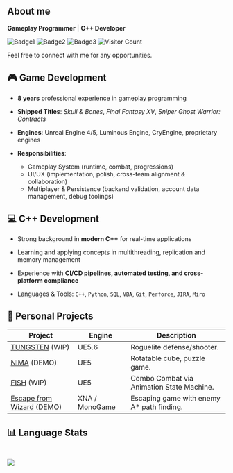 ## About me 
**Gameplay Programmer** | **C++ Developer**

![Badge1](https://img.shields.io/badge/Open_For_Work-Yes-green)
![Badge2](https://img.shields.io/badge/Remote-Ok-green)
![Badge3](https://img.shields.io/badge/Singapore-PR-blue)
![Visitor Count](https://komarev.com/ghpvc/?username=hchia93)

Feel free to connect with me for any opportunities.

## 🎮 Game Development
- **8 years** professional experience in gameplay programming

- **Shipped Titles**: *Skull & Bones*, *Final Fantasy XV*, *Sniper Ghost Warrior: Contracts*

- **Engines**: Unreal Engine 4/5, Luminous Engine, CryEngine, proprietary engines

- **Responsibilities**: 
  - Gameplay System (runtime, combat, progressions)
  - UI/UX (implementation, polish, cross-team alignment & collaboration)
  - Multiplayer & Persistence (backend validation, account data management, debug toolings)

## 💻 C++ Development

- Strong background in **modern C++** for real-time applications

- Learning and applying concepts in multithreading, replication and memory management

- Experience with **CI/CD pipelines, automated testing, and cross-platform compliance**

- Languages & Tools: `C++`, `Python`, `SQL`, `VBA`, `Git`, `Perforce`, `JIRA`, `Miro`
 
## 🚀 Personal Projects
| Project | Engine | Description |
|--|--|--|
| [TUNGSTEN](https://github.com/hchia93/ufo-survivor) (WIP) | UE5.6 | Roguelite defense/shooter. |
| [NIMA](https://drive.google.com/file/d/1aHa33I2-znXrFd1QMnyLHrO3xCOqvIcn/view?usp=drive_link) (DEMO) | UE5 | Rotatable cube, puzzle game. |
| [FISH](https://drive.google.com/file/d/17hUXWRPUCUvkPjyif2EEIAQLEkhOZqwK/view?usp=drive_link) (WIP) | UE5 | Combo Combat via Animation State Machine. |
| [Escape from Wizard](https://github.com/hchia93/escape-from-wizard) (DEMO) | XNA / MonoGame| Escaping game with enemy A* path finding. |

## 📊 Language Stats
<div align="left" style="margin-top: 40px;">
  <img src="https://github-readme-stats.vercel.app/api/top-langs/?username=hchia93&layout=compact&bg_color=282a36&title_color=AAEDFF&text_color=fff" />
</div>
